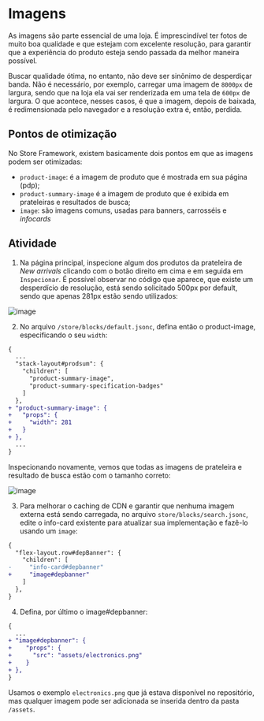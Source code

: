 # Imagens

As imagens são parte essencial de uma loja. É imprescindível ter fotos de muito boa qualidade e que estejam com excelente resolução, para garantir que a experiência do produto esteja sendo passada da melhor maneira possível. 

Buscar qualidade ótima, no entanto, não deve ser sinônimo de desperdiçar banda. Não é necessário, por exemplo, carregar uma imagem de `8000px` de largura, sendo que na loja ela vai ser renderizada em uma tela de `600px` de largura. O que acontece, nesses casos, é que a imagem, depois de baixada, é redimensionada pelo navegador e a resolução extra é, então, perdida. 

## Pontos de otimização

No Store Framework, existem basicamente dois pontos em que as imagens podem ser otimizadas: 

- `product-image`: é a imagem de produto que é mostrada em sua página (pdp);
- `product-summary-image` é a imagem de produto que é exibida em prateleiras e resultados de busca;
- `image`: são imagens comuns, usadas para banners, carrosséis e *infocards*

## Atividade

1. Na página principal, inspecione algum dos produtos da prateleira de *New arrivals* clicando com o botão direito em cima e em seguida em `Inspecionar`. É possível observar no código que aparece, que existe um desperdício de resolução, está sendo solicitado 500px por default, sendo que apenas 281px estão sendo utilizados: 

![image](https://user-images.githubusercontent.com/18701182/93837727-ad6d4900-fc5d-11ea-818c-1f4942f091cf.png)

2. No arquivo `/store/blocks/default.jsonc`, defina então o product-image, especificando o seu `width`: 

```diff
{
  ...
  "stack-layout#prodsum": {
    "children": [
      "product-summary-image",
      "product-summary-specification-badges"
    ]
  },
+ "product-summary-image": {
+   "props": {
+     "width": 281
+   }
+ },
  ...
}
```

Inspecionando novamente, vemos que todas as imagens de prateleira e resultado de busca estão com o tamanho correto: 

![image](https://user-images.githubusercontent.com/18701182/93838221-481a5780-fc5f-11ea-8d6f-139fac6a2592.png)


3. Para melhorar o caching de CDN e garantir que nenhuma imagem externa está sendo carregada, no arquivo `store/blocks/search.jsonc`, edite o info-card existente para atualizar sua implementação e fazê-lo usando um `image`: 

```diff
{
  "flex-layout.row#depBanner": {
    "children": [
-     "info-card#depbanner" 
+     "image#depbanner"
    ]
  },
}  
```

4. Defina, por último o image#depbanner: 

```diff
{
  ... 
+ "image#depbanner": {
+    "props": {
+      "src": "assets/electronics.png"
+    }
+ },
}
```

Usamos o exemplo `electronics.png` que já estava disponível no repositório, mas qualquer imagem pode ser adicionada se inserida dentro da pasta `/assets`.
